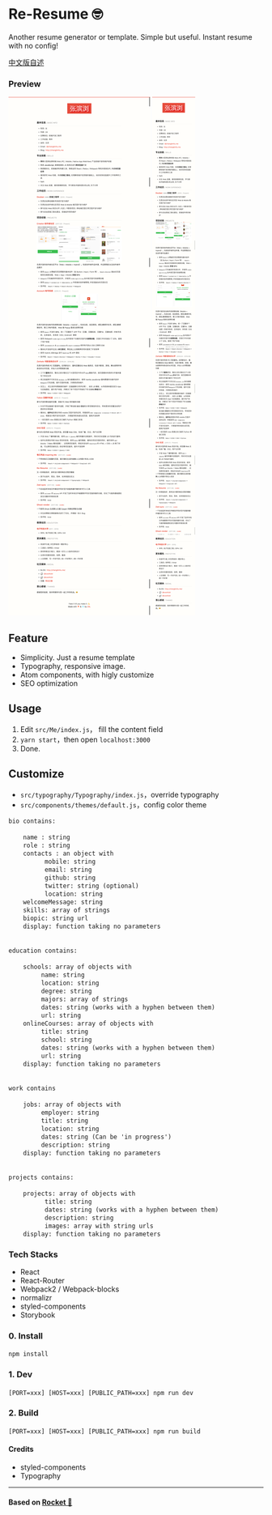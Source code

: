 # Re-Resume 🤓
Another resume generator or template.
Simple but useful.
Instant resume with no config!

[中文版自述](README_zh.md)

### Preview
![Web Preview](resume_cool4zbl_web.png)
![Mobile Preview](resume_cool4zbl_m.png)

## Feature
- Simplicity. Just a resume template
- Typography, responsive image.
- Atom components, with higly customize
- SEO optimization

## Usage
1. Edit `src/Me/index.js`， fill the content field
2. `yarn start`，then open `localhost:3000`
3. Done.

## Customize
  - `src/typography/Typography/index.js`，override typography
  - `src/components/themes/default.js`，config color theme
```
bio contains:

    name : string
    role : string
    contacts : an object with
          mobile: string
          email: string
          github: string
          twitter: string (optional)
          location: string
    welcomeMessage: string
    skills: array of strings
    biopic: string url
    display: function taking no parameters


education contains:

    schools: array of objects with
         name: string
         location: string
         degree: string
         majors: array of strings
         dates: string (works with a hyphen between them)
         url: string
    onlineCourses: array of objects with
         title: string
         school: string
         dates: string (works with a hyphen between them)
         url: string
    display: function taking no parameters


work contains

    jobs: array of objects with
         employer: string
         title: string
         location: string
         dates: string (Can be 'in progress')
         description: string
    display: function taking no parameters


projects contains:

    projects: array of objects with
          title: string
          dates: string (works with a hyphen between them)
          description: string
          images: array with string urls
    display: function taking no parameters
```
### Tech Stacks
- React
- React-Router
- Webpack2 / Webpack-blocks
- normalizr
- styled-components
- Storybook

### 0. Install
`npm install`

### 1. Dev
`[PORT=xxx] [HOST=xxx] [PUBLIC_PATH=xxx] npm run dev`

### 2. Build
`[PORT=xxx] [HOST=xxx] [PUBLIC_PATH=xxx] npm run build`


#### Credits
- styled-components
- Typography


---
#### Based on [Rocket 🚀](https://github.com/cool4zbl/rocket)
